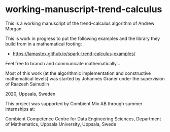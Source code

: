 # working-manuscript-trend-calculus
This is a working manuscript of the trend-calculus algorithm of Andrew Morgan.

This is work in progress to put the following examples and the library they build from in a mathematical footing:

 - https://lamastex.github.io/spark-trend-calculus-examples/
 
 Feel free to branch and communicate mathematically...


Most of this work (at the algorithmic implementation and constructive mathematical levels) was started by Johannes Graner under the supervision of Raazesh Sainudiin

2020, Uppsala, Sweden

This project was supported by Combient Mix AB through summer internships at:

Combient Competence Centre for Data Engineering Sciences, Department of Mathematics, Uppsala University, Uppsala, Swede
